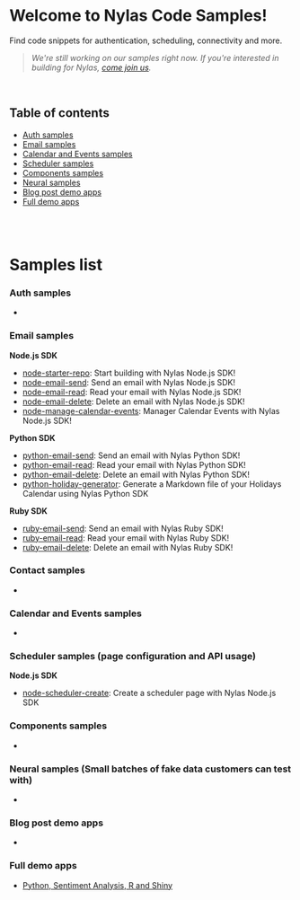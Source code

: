 # Welcome to Nylas Code Samples!

Find code snippets for authentication, scheduling, connectivity and more.

> _We're still working on our samples right now. If you're interested in building for Nylas, [come join us](https://jobs.lever.co/nylas/?department=Engineering)._

<br />

## Table of contents

- [Auth samples](https://github.com/nylas-samples#auth-samples)
- [Email samples](https://github.com/nylas-samples#email-samples)
- [Calendar and Events samples](https://github.com/nylas-samples#calendar-and-events-samples)
- [Scheduler samples](https://github.com/nylas-samples#scheduler-samples)
- [Components samples](https://github.com/nylas-samples#components-samples)
- [Neural samples](https://github.com/nylas-samples#neural-samples)
- [Blog post demo apps](https://github.com/nylas-samples#blog-post-demo-apps)
- [Full demo apps](https://github.com/nylas-samples#full-demo-apps)

<br />
<br />

# Samples list

### Auth samples

- [](https://github.com/nylas-samples/)

### Email samples

**Node.js SDK**
- [node-starter-repo](https://github.com/nylas-samples/node-starter-repo): Start building with Nylas Node.js SDK!
- [node-email-send](https://github.com/nylas-samples/node-email-send): Send an email with Nylas Node.js SDK!
- [node-email-read](https://github.com/nylas-samples/node-email-read): Read your email with Nylas Node.js SDK!
- [node-email-delete](https://github.com/nylas-samples/node-delete-email): Delete an email with Nylas Node.js SDK!
- [node-manage-calendar-events](https://github.com/nylas-samples/node-manage-calendar-events): Manager Calendar Events with Nylas Node.js SDK!

**Python SDK**

- [python-email-send](https://github.com/nylas-samples/python-email-send): Send an email with Nylas Python SDK!
- [python-email-read](https://github.com/nylas-samples/python-email-read): Read your email with Nylas Python SDK!
- [python-email-delete](https://github.com/nylas-samples/python-email-delete): Delete an email with Nylas Python SDK!
- [python-holiday-generator](https://github.com/nylas-samples/python-holidays-generator): Generate a Markdown file of your Holidays Calendar using Nylas Python SDK

**Ruby SDK**

- [ruby-email-send](https://github.com/nylas-samples/ruby-email-send): Send an email with Nylas Ruby SDK!
- [ruby-email-read](https://github.com/nylas-samples/ruby-email-read): Read your email with Nylas Ruby SDK!
- [ruby-email-delete](https://github.com/nylas-samples/ruby-email-delete): Delete an email with Nylas Ruby SDK!

### Contact samples

- [](https://github.com/nylas-samples/)

### Calendar and Events samples

- [](https://github.com/nylas-samples/)

### Scheduler samples (page configuration and API usage)

**Node.js SDK**

- [node-scheduler-create](https://github.com/nylas-samples/node-scheduler-create): Create a scheduler page with Nylas Node.js SDK

### Components samples

- [](https://github.com/nylas-samples/)

### Neural samples (Small batches of fake data customers can test with)

- [](https://github.com/nylas-samples/)

### Blog post demo apps

- [](https://github.com/nylas-samples/)

### Full demo apps

- [Python, Sentiment Analysis, R and Shiny](https://github.com/nylas-samples/python-sentimentanalysis-r-shiny)
